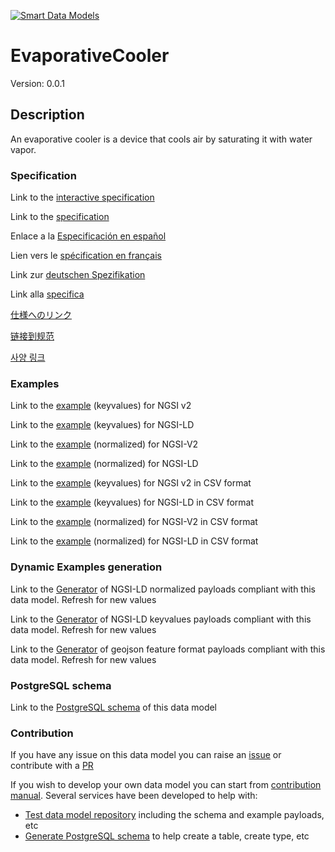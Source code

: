 [![Smart Data Models](https://smartdatamodels.org/wp-content/uploads/2022/01/SmartDataModels_logo.png "Logo")](https://smartdatamodels.org)
# EvaporativeCooler
Version: 0.0.1

## Description 

An evaporative cooler is a device that cools air by saturating it with water vapor.
### Specification

Link to the [interactive specification](https://swagger.lab.fiware.org/?url=https://smart-data-models.github.io/dataModel.S4BLDG/EvaporativeCooler/swagger.yaml)

Link to the [specification](https://github.com/smart-data-models/dataModel.S4BLDG/blob/master/EvaporativeCooler/doc/spec.md)

Enlace a la [Especificación en español](https://github.com/smart-data-models/dataModel.S4BLDG/blob/master/EvaporativeCooler/doc/spec_ES.md)

Lien vers le [spécification en français](https://github.com/smart-data-models/dataModel.S4BLDG/blob/master/EvaporativeCooler/doc/spec_FR.md)

Link zur [deutschen Spezifikation](https://github.com/smart-data-models/dataModel.S4BLDG/blob/master/EvaporativeCooler/doc/spec_DE.md)

Link alla [specifica](https://github.com/smart-data-models/dataModel.S4BLDG/blob/master/EvaporativeCooler/doc/spec_IT.md)

[仕様へのリンク](https://github.com/smart-data-models/dataModel.S4BLDG/blob/master/EvaporativeCooler/doc/spec_JA.md)

[链接到规范](https://github.com/smart-data-models/dataModel.S4BLDG/blob/master/EvaporativeCooler/doc/spec_ZH.md)

[사양 링크](https://github.com/smart-data-models/dataModel.S4BLDG/blob/master/EvaporativeCooler/doc/spec_KO.md)
### Examples

Link to the [example](https://smart-data-models.github.io/dataModel.S4BLDG/EvaporativeCooler/examples/example.json) (keyvalues) for NGSI v2

Link to the [example](https://smart-data-models.github.io/dataModel.S4BLDG/EvaporativeCooler/examples/example.jsonld) (keyvalues) for NGSI-LD

Link to the [example](https://smart-data-models.github.io/dataModel.S4BLDG/EvaporativeCooler/examples/example-normalized.json) (normalized) for NGSI-V2

Link to the [example](https://smart-data-models.github.io/dataModel.S4BLDG/EvaporativeCooler/examples/example-normalized.jsonld) (normalized) for NGSI-LD

Link to the [example](https://github.com/smart-data-models/dataModel.S4BLDG/blob/master/EvaporativeCooler/examples/example.json.csv) (keyvalues) for NGSI v2 in CSV format

Link to the [example](https://github.com/smart-data-models/dataModel.S4BLDG/blob/master/EvaporativeCooler/examples/example.jsonld.csv) (keyvalues) for NGSI-LD in CSV format

Link to the [example](https://github.com/smart-data-models/dataModel.S4BLDG/blob/master/EvaporativeCooler/examples/example-normalized.json.csv) (normalized) for NGSI-V2 in CSV format

Link to the [example](https://github.com/smart-data-models/dataModel.S4BLDG/blob/master/EvaporativeCooler/examples/example-normalized.jsonld.csv) (normalized) for NGSI-LD in CSV format
### Dynamic Examples generation

Link to the [Generator](https://smartdatamodels.org/extra/ngsi-ld_generator.php?schemaUrl=https://raw.githubusercontent.com/smart-data-models/dataModel.S4BLDG/master/EvaporativeCooler/schema.json&email=info@smartdatamodels.org) of NGSI-LD normalized payloads compliant with this data model. Refresh for new values

Link to the [Generator](https://smartdatamodels.org/extra/ngsi-ld_generator_keyvalues.php?schemaUrl=https://raw.githubusercontent.com/smart-data-models/dataModel.S4BLDG/master/EvaporativeCooler/schema.json&email=info@smartdatamodels.org) of NGSI-LD keyvalues payloads compliant with this data model. Refresh for new values

Link to the [Generator](https://smartdatamodels.org/extra/geojson_features_generator.php?schemaUrl=https://raw.githubusercontent.com/smart-data-models/dataModel.S4BLDG/master/EvaporativeCooler/schema.json&email=info@smartdatamodels.org) of geojson feature format payloads compliant with this data model. Refresh for new values
### PostgreSQL schema

Link to the [PostgreSQL schema](https://github.com/smart-data-models/dataModel.S4BLDG/blob/master/EvaporativeCooler/schema.sql) of this data model
### Contribution

 If you have any issue on this data model you can raise an [issue](https://github.com/smart-data-models/dataModel.S4BLDG/issues)  or contribute with a [PR](https://github.com/smart-data-models/dataModel.S4BLDG/pulls)

 If you wish to develop your own data model you can start from [contribution manual](https://bit.ly/contribution_manual). Several services have been developed to help with: 
 - [Test data model repository](https://smartdatamodels.org/index.php/data-models-contribution-api/) including the schema and example payloads, etc
 - [Generate PostgreSQL schema](https://smartdatamodels.org/index.php/sql-service/) to help create a table, create type, etc
